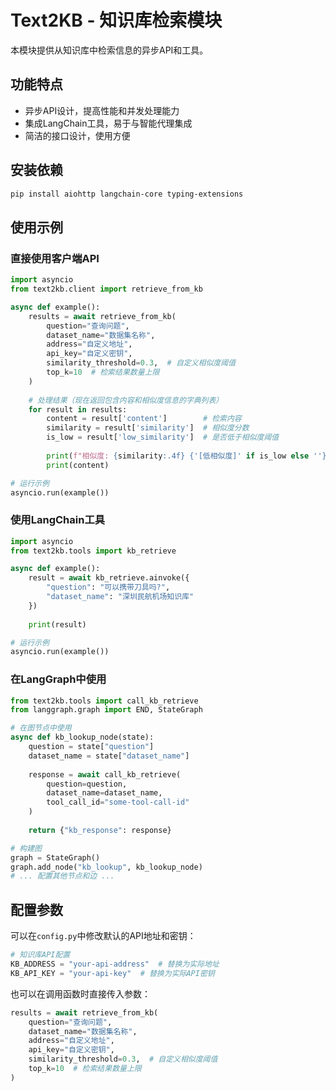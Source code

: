 # Text2KB - 知识库检索模块

本模块提供从知识库中检索信息的异步API和工具。

## 功能特点

- 异步API设计，提高性能和并发处理能力
- 集成LangChain工具，易于与智能代理集成
- 简洁的接口设计，使用方便

## 安装依赖

```bash
pip install aiohttp langchain-core typing-extensions
```

## 使用示例

### 直接使用客户端API

```python
import asyncio
from text2kb.client import retrieve_from_kb

async def example():
    results = await retrieve_from_kb(
        question="查询问题", 
        dataset_name="数据集名称",
        address="自定义地址",
        api_key="自定义密钥",
        similarity_threshold=0.3,  # 自定义相似度阈值
        top_k=10  # 检索结果数量上限
    )
    
    # 处理结果（现在返回包含内容和相似度信息的字典列表）
    for result in results:
        content = result['content']        # 检索内容
        similarity = result['similarity']  # 相似度分数
        is_low = result['low_similarity']  # 是否低于相似度阈值
        
        print(f"相似度: {similarity:.4f} {'[低相似度]' if is_low else ''}")
        print(content)

# 运行示例
asyncio.run(example())
```

### 使用LangChain工具

```python
import asyncio
from text2kb.tools import kb_retrieve

async def example():
    result = await kb_retrieve.ainvoke({
        "question": "可以携带刀具吗?",
        "dataset_name": "深圳民航机场知识库"
    })
    
    print(result)

# 运行示例
asyncio.run(example())
```

### 在LangGraph中使用

```python
from text2kb.tools import call_kb_retrieve
from langgraph.graph import END, StateGraph

# 在图节点中使用
async def kb_lookup_node(state):
    question = state["question"]
    dataset_name = state["dataset_name"]
    
    response = await call_kb_retrieve(
        question=question,
        dataset_name=dataset_name,
        tool_call_id="some-tool-call-id"
    )
    
    return {"kb_response": response}

# 构建图
graph = StateGraph()
graph.add_node("kb_lookup", kb_lookup_node)
# ... 配置其他节点和边 ...
```

## 配置参数

可以在`config.py`中修改默认的API地址和密钥：

```python
# 知识库API配置
KB_ADDRESS = "your-api-address"  # 替换为实际地址 
KB_API_KEY = "your-api-key"  # 替换为实际API密钥
```

也可以在调用函数时直接传入参数：

```python
results = await retrieve_from_kb(
    question="查询问题", 
    dataset_name="数据集名称",
    address="自定义地址",
    api_key="自定义密钥",
    similarity_threshold=0.3,  # 自定义相似度阈值
    top_k=10  # 检索结果数量上限
)
``` 